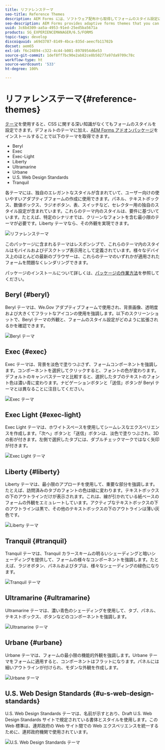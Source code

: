 ```yaml
---
title: リファレンステーマ
seo-title: Reference Themes
description: AEM Forms には、ソフトウェア配布から取得してフォームのスタイル設定に使用できるアダプティブフォームテーマが用意されています。
seo-description: AEM Forms provides adaptive forms themes that you can get from Software Distribution and use to style a form.
uuid: 3c6bd309-aa5a-4953-91ed-25ed5ba5671a
products: SG_EXPERIENCEMANAGER/6.5/FORMS
topic-tags: develop
discoiquuid: a69d3787-8149-4bca-835d-aeecfb11702b
docset: aem65
exl-id: f6c24894-c322-4c44-b001-8978954d6e53
source-git-commit: 1def8ff7bc90e2ab82ce8b50277a97da9709c78c
workflow-type: ht
source-wordcount: '533'
ht-degree: 100%

---
```


# リファレンステーマ{#reference-themes}

[テーマ](../../forms/using/themes.md)を使用すると、CSS に関する深い知識がなくてもフォームのスタイルを設定できます。デフォルトのテーマに加え、[AEM Forms アドオンパッケージ](https://experienceleague.adobe.com/docs/experience-manager-release-information/aem-release-updates/forms-updates/aem-forms-releases.html?lang=ja)をインストールすることで以下のテーマを取得できます。

* Beryl
* Exec
* Exec-Light
* Liberty
* Ultramarine
* Urbane
* U.S. Web Design Standards
* Tranquil

各テーマには、独自のエレガントなスタイルが含まれていて、ユーザー向けの使いやすいアダプティブフォームの作成に使用できます。パネル、テキストボックス、数値ボックス、ラジオボタン、表、スイッチなど、セレクター用の独自のスタイル設定が含まれています。これらのテーマ内のスタイルは、要件に基づいています。たとえば、特定のシナリオでは、クリーンなフォントを含む最小限のテーマが必要です。Liberty テーマなら、その外観を実現できます。

![リファレンステーマ](assets/ref-themes.png)

このパッケージに含まれるテーマはレスポンシブで、これらのテーマ内のスタイルはモバイルおよびデスクトップ表示用として定義されています。様々なデバイス上のほとんどの最新のブラウザーは、これらのテーマのいずれかが適用されたフォームを問題なくレンダリングできます。

パッケージのインストールについて詳しくは、[パッケージの作業方法](/help/sites-administering/package-manager.md)を参照してください。

## Beryl {#beryl}

Beryl テーマは、We.Gov アダプティブフォームで使用され、背景画像、透明度および大きくてフラットなアイコンの使用を強調します。以下のスクリーンショットで、Beryl テーマの外観と、フォームのスタイル設定がどのように拡張されるかを確認できます。

![Beryl テーマ](assets/beryl.png)

<!--[Click to enlarge

](assets/beryl-1.png)-->

## Exec {#exec}

Exec テーマは、背景を淡色で塗りつぶさず、フォームコンポーネントを強調します。コンポーネントを選択してクリックすると、フォントの色が変わります。デフォルトのキャンバステーマと比較すると、選択したタブのテキストのフォント色は濃い青に変わります。ナビゲーションボタンと「送信」ボタンが Beryl テーマとは異なることに注目してください。

![Exec テーマ](assets/exec.png)

<!--[Click to enlarge

](assets/exec-1.png)-->

## Exec Light {#exec-light}

Exec Light テーマは、ホワイトスペースを使用してシームレスなエクスペリエンスを作成します。「次へ」ボタンと「送信」ボタンは、淡色で塗りつぶされ、3D の影が付きます。左側で選択したタブには、ダブルチェックマークではなく矢印が付きます。

![Exec Light テーマ](assets/exec-light.png)

<!--[Click to enlarge

](assets/exec-light-1.png)-->

## Liberty {#liberty}

Liberty テーマは、最小限のアプローチを使用して、重要な部分を強調します。たとえば、訪問済みのタブのフォントの色は緑に変わります。テキストボックスの下のアウトラインだけが表示されます。これは、線が引かれている紙ベースのフォームの外観をエミュレートしています。アクティブなテキストボックスの下のアウトラインは黒で、その他のテキストボックスの下のアウトラインは薄い灰色です。

![Liberty テーマ](assets/liberty.png)

<!--[Click to enlarge

](assets/liberty-1.png)-->

## Tranquil {#tranquil}

Tranquil テーマは、Tranquil カラースキームの明るいシェーディングと暗いシェーディングを提供して、フォームの様々なコンポーネントを強調します。たとえば、ラジオボタン、パネルおよびタブは、様々なシェーディングの緑色になります。

![Tranquil テーマ](assets/tranquil.png)

<!--[Click to enlarge

](assets/tranquil-1.png)-->

## Ultramarine {#ultramarine}

Ultramarine テーマは、濃い青色のシェーディングを使用して、タブ、パネル、テキストボックス、ボタンなどのコンポーネントを強調します。

![Ultramarine テーマ](assets/ultramarine.png)

<!--[Click to enlarge](assets/ultramarine-1.png)-->

## Urbane {#urbane}

Urbane テーマは、フォームの最小限の機能的外観を強調します。Urbane テーマをフォームに適用すると、コンポーネントはフラットになります。パネルには細いアウトラインが付けられ、モダンな外観を作成します。

![Urbane テーマ](assets/urbane.png)

<!--[Click to enlarge

](assets/urbane-1.png)-->

## U.S. Web Design Standards {#u-s-web-design-standards}

U.S. Web Design Standards テーマは、名前が示すとおり、Draft U.S. Web Design Standards サイトで規定されている書体とスタイルを使用します。この Web 標準は、連邦政府の Web サイト間での Web エクスペリエンスを統一するために、連邦政府機関で使用されています。

![U.S. Web Design Standards テーマ](assets/us-web-standards.png)

<!--[Click to enlarge

](assets/usgov.png)-->

